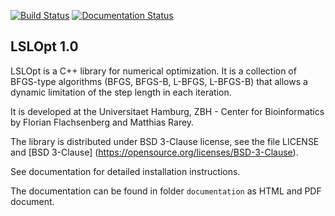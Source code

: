 [![Build Status](https://travis-ci.org/rareylab/LSLOpt.svg?branch=master)](https://travis-ci.org/rareylab/LSLOpt)
[![Documentation Status](https://readthedocs.org/projects/lslopt/badge/?version=latest)](http://lslopt.readthedocs.io/en/latest/?badge=latest)

LSLOpt 1.0
----------

LSLOpt is a C++ library for numerical optimization.
It is a collection of BFGS-type algorithms
(BFGS, BFGS-B, L-BFGS, L-BFGS-B) that allows a dynamic
limitation of the step length in each iteration.

It is developed at the
Universitaet Hamburg, ZBH - Center for Bioinformatics
by Florian Flachsenberg and Matthias Rarey.

The library is distributed under BSD 3-Clause license,
see the file LICENSE and [BSD 3-Clause]
(https://opensource.org/licenses/BSD-3-Clause).

See documentation for detailed installation instructions.

The documentation can be found in folder
`documentation` as HTML and PDF document.
